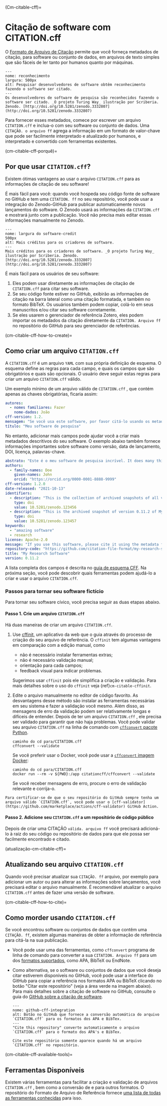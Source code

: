 (Cm-citable-cff)=
# Citação de software com CITATION.cff

O [Formato de Arquivo de Citação](https://citation-file-format.github.io) permite que você forneça metadados de citação, para software ou conjunto de dados, em arquivos de texto simples que são fáceis de ler tanto por humanos quanto por máquinas.

```{figure} ../../figures/recognition.jpg
---
nome: reconhecimento
largura: 500px
alt: Pesquisar desenvolvedores de software obtêm reconhecimento fazendo o software ser citado.
---
Os desenvolvedores de software de pesquisa são reconhecidos fazendo o software ser citado. _O projeto Turing Way_ ilustração por Scriberia. Zenodo. [http://doi.org/10.5281/zenodo.3332807](http://doi.org/10.5281/zenodo.3332807)
```

Para fornecer esses metadados, comece por escrever um arquivo `CITATION.cff` e inclua-o com seu software ou conjunto de dados. Uma `CITAÇÃO. o arquivo ff` agrega a informação em um formato de valor-chave que pode ser facilmente interpretado e atualizado por humanos, e interpretado e convertido com ferramentas existentes.

(cm-citable-cff-porquê)=
## Por que usar `CITATION.cff`?

Existem ótimas vantagens ao usar o arquivo `CITATION.cff` para as informações de citação de seu software!

É mais fácil para você: quando você hospeda seu código fonte de software no GitHub e tem uma `CITATION. ff` no seu repositório, você pode usar a integração do Zenodo-GitHub para publicar automaticamente novos lançamentos do software. O Zenodo usará as informações da `CITATION.cff` e mostrará junto com a publicação. Você não precisa mais editar essas informações manualmente no Zenodo.

```{figure} ../../figures/software-credit.jpg
---
nome: largura do software-credit
500px
alt: Mais créditos para os criadores de software.
---
Mais créditos para os criadores de software. _O projeto Turing Way_ ilustração por Scriberia. Zenodo. [http://doi.org/10.5281/zenodo.3332807](http://doi.org/10.5281/zenodo.3332807)
```

É mais fácil para os usuários de seu software:
1. Eles podem usar diretamente as informações de citação de `CITATION.cff` para citar seu software.
2. Se seu código fonte estiver no GitHub, exibirão as informações de citação na barra lateral como uma citação formatada, e também no formato BibTeX. Os usuários também podem copiar, colá-lo em seus manuscritos e/ou citar seu software corretamente.
3. Se eles usarem o gerenciador de referência Zotero, eles podem importar os metadados da citação diretamente da `CITATION. Arquivo ff` no repositório do GitHub para seu gerenciador de referências.

(cm-citable-cff-how-to-create)=
## Como criar um arquivo `CITATION.cff`

A `CITATION.cff` é um arquivo `YAML` com sua própria definição de esquema. O esquema define as regras para cada campo, e quais os campos que são obrigatórios e quais são opcionais. O usuário deve seguir estas regras para criar um arquivo `CITATION.cff` válido.

Um exemplo mínimo de um arquivo válido de `CITATION.cff` , que contém apenas as chaves obrigatórias, ficaria assim:

```yaml
autores:
  - nomes familiares: Fazer
    nome-dados: João
cff-version: 1.2.
mensagem: "Se você usa este software, por favor citá-lo usando os metadados deste arquivo."
título: "Meu software de pesquisa"
```

No entanto, adicionar mais campos pode ajudar você a criar mais metadados descritivos do seu software. O exemplo abaixo também fornece informações importantes sobre software como versão, data de lançamento, DOI, licença, palavras-chave.

```yaml
abstrato: "Este é o meu software de pesquisa incrível. It does many things."
authors:
  - family-names: Doe
    given-names: John
    orcid: "https://orcid.org/0000-0001-8888-9999"
cff-version: 1.2.0
date-released: "2021-10-13"
identifiers:
  - description: "This is the collection of archived snapshots of all versions of My Research Software"
    type: doi
    value: 10.5281/zenodo.123456
  - description: "This is the archived snapshot of version 0.11.2 of My Research Software"
    type: doi
    value: 10.5281/zenodo.123457
keywords:
  - "amazing software"
  - research
license: Apache-2.0
message: "If you use this software, please cite it using the metadata from this file."
repository-code: "https://github.com/citation-file-format/my-research-software"
title: "My Research Software"
version: 0.11.2
```

A lista completa dos campos é descrita no [guia de esquema CFF](https://github.com/citation-file-format/citation-file-format/blob/main/schema-guide.md). Na próxima seção, você pode descobrir quais ferramentas podem ajudá-lo a criar e usar o arquivo `CITATION.cff`.

### Passos para tornar seu software fictício

Para tornar seu software cívico, você precisa seguir as duas etapas abaixo.

#### Passo 1. Crie um arquivo `CITATION.cff`

Há duas maneiras de criar um arquivo `CITATION.cff`.

1. Use [cffinit](https://citation-file-format.github.io/cff-initializer-javascript/), um aplicativo da web que o guia através do processo de criação do seu arquivo de referência. O `cffinit` tem algumas vantagens em comparação com a edição manual, como

    - não é necessário instalar ferramentas extras;
    - não é necessário validação manual;
    - orientação para cada campos;
    - feedback visual para indicar problemas.

    Sugerimos usar `cffinit` pois ele simplifica a criação e validação. Para mais detalhes sobre o uso do `cffinit` veja {ref}`cm-citable-cffinit`.

2. Edite o arquivo manualmente no editor de código favorito. As desvantagens desse método são instalar as ferramentas necessárias em seu sistema e fazer a validação você mesmo. Além disso, as mensagens de erro da validação podem ser relativamente longas e difíceis de entender. Depois de ter um arquivo `CITATION.cff` , ele precisa ser validado para garantir que não haja problemas. Você pode validar seu arquivo `CITATION.cff` na linha de comando com [`cffconvert` pacote Python](https://pypi.org/project/cffconvert/).

    ```shell
    caminho do cd para/CITATION.cff
    cffconvert --validate
    ```

    Se você preferir usar o Docker, você pode usar a [`cffconvert` imagem Docker](https://hub.docker.com/r/citationcff/cffconvert):

    ```shell
    caminho do cd para/CITATION.cff
    docker run --rm -v ${PWD}:/app citationcff/cffconvert --validate
    ```

    Se você receber mensagens de erro, procure o erro de validação relevante e corrija-o.

```{note}
Para certificar-se de que o seu repositório do GitHub sempre tenha um arquivo válido `CITATION.cff`, você pode usar o [cff-validator](https://github.com/marketplace/actions/cff-validator) GitHub Action.
```

#### Passo 2. Adicione seu `CITATION.cff` a um repositório de código público

Depois de criar uma CITAÇÃO `válida. arquivo ff` você precisará adicioná-lo à raiz do seu código ou repositório de dados para que ele possa ser facilmente encontrado e citado.

(atualização-cm-citable-cff)=
## Atualizando seu arquivo `CITATION.cff`

Quando você precisar atualizar sua `CITAÇÃO. ff` arquivo, por exemplo para adicionar um autor ou para alterar as informações sobre lançamentos, você precisará editar o arquivo manualmente. É recomendável atualizar o arquivo `CITATION.cff` antes de fazer uma versão de software.

(cm-citable-cff-how-to-cite)=
## Como morder usando `CITATION.cff`

Se você encontrou software ou conjuntos de dados que contêm uma `CITAÇÃO. ff`, existem algumas maneiras de obter a informação de referência para citá-la na sua publicação.

- Você pode usar uma das ferramentas, como `cffconvert` programa de linha de comando para converter a sua `CITATION. Arquivo ff` para um dos [formatos suportados](https://github.com/citation-file-format/cff-converter-python#supported-output-formats), como APA, BibTeX ou EndNote.

- Como alternativa, se o software ou conjuntos de dados que você deseja citar estiverem disponíveis no GitHub, você pode usar a interface do GitHub para copiar a referência nos formatos APA ou BibTeX clicando no botão "Citar este repositório" (veja a área verde na imagem abaixo). Para mais detalhes sobre a citação de software no GitHub, consulte o guia do [GitHub sobre a citação de software](https://docs.github.com/en/repositories/managing-your-repositorys-settings-and-features/customizing-your-repository/about-citation-files).

  ```{figure} ../../figures/github-cff-integration.jpg
  ---
  nome: github-cff-integration
  alt: Botão no GitHub que fornece a conversão automática do arquivo `CITATION.cff` para os formatos dos APA e BibTex.
  ---
  "Cite this repository" converte automaticamente o arquivo `CITATION.cff` para o formato dos APA's e BibTex.
  ```

  ```{note}
  Cite este repositório somente aparece quando há um arquivo `CITATION.cff` no repositório.
  ```

(cm-citable-cff-available-tools)=
## Ferramentas Disponíveis

Existem várias ferramentas para facilitar a criação e validação de arquivos `CITATION.cff` , bem como a conversão de e para outros formatos. O repositório do Formato de Arquivo de Referência fornece [uma lista de todas as ferramentas conhecidas](https://github.com/citation-file-format/citation-file-format#tools-to-work-with-citationcff-files-wrench) para isso.
